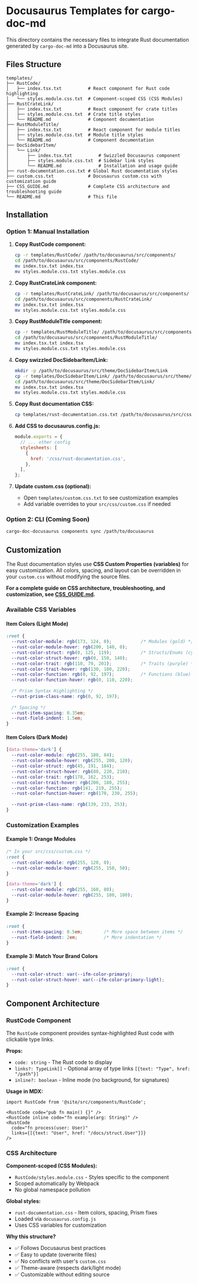 # Docusaurus Templates for cargo-doc-md

This directory contains the necessary files to integrate Rust documentation generated by `cargo-doc-md` into a Docusaurus site.

## Files Structure

```
templates/
├── RustCode/
│   ├── index.tsx.txt          # React component for Rust code highlighting
│   └── styles.module.css.txt  # Component-scoped CSS (CSS Modules)
├── RustCrateLink/
│   ├── index.tsx.txt          # React component for crate titles
│   ├── styles.module.css.txt  # Crate title styles
│   └── README.md              # Component documentation
├── RustModuleTitle/
│   ├── index.tsx.txt          # React component for module titles
│   ├── styles.module.css.txt  # Module title styles
│   └── README.md              # Component documentation
├── DocSidebarItem/
│   └── Link/
│       ├── index.tsx.txt          # Swizzled Docusaurus component
│       ├── styles.module.css.txt  # Sidebar link styles
│       └── README.md              # Installation and usage guide
├── rust-documentation.css.txt # Global Rust documentation styles
├── custom.css.txt             # Docusaurus custom.css with customization guide
├── CSS_GUIDE.md               # Complete CSS architecture and troubleshooting guide
└── README.md                  # This file
```

## Installation

### Option 1: Manual Installation

1. **Copy RustCode component:**
   ```bash
   cp -r templates/RustCode/ /path/to/docusaurus/src/components/
   cd /path/to/docusaurus/src/components/RustCode/
   mv index.tsx.txt index.tsx
   mv styles.module.css.txt styles.module.css
   ```

2. **Copy RustCrateLink component:**
   ```bash
   cp -r templates/RustCrateLink/ /path/to/docusaurus/src/components/
   cd /path/to/docusaurus/src/components/RustCrateLink/
   mv index.tsx.txt index.tsx
   mv styles.module.css.txt styles.module.css
   ```

3. **Copy RustModuleTitle component:**
   ```bash
   cp -r templates/RustModuleTitle/ /path/to/docusaurus/src/components/
   cd /path/to/docusaurus/src/components/RustModuleTitle/
   mv index.tsx.txt index.tsx
   mv styles.module.css.txt styles.module.css
   ```

4. **Copy swizzled DocSidebarItem/Link:**
   ```bash
   mkdir -p /path/to/docusaurus/src/theme/DocSidebarItem/Link
   cp -r templates/DocSidebarItem/Link/ /path/to/docusaurus/src/theme/DocSidebarItem/
   cd /path/to/docusaurus/src/theme/DocSidebarItem/Link/
   mv index.tsx.txt index.tsx
   mv styles.module.css.txt styles.module.css
   ```

5. **Copy Rust documentation CSS:**
   ```bash
   cp templates/rust-documentation.css.txt /path/to/docusaurus/src/css/rust-documentation.css
   ```

6. **Add CSS to docusaurus.config.js:**
   ```javascript
   module.exports = {
     // ... other config
     stylesheets: [
       {
         href: '/css/rust-documentation.css',
       },
     ],
   };
   ```

7. **Update custom.css (optional):**
   - Open `templates/custom.css.txt` to see customization examples
   - Add variable overrides to your `src/css/custom.css` if needed

### Option 2: CLI (Coming Soon)

```bash
cargo-doc-docusaurus components sync /path/to/docusaurus
```

## Customization

The Rust documentation styles use **CSS Custom Properties (variables)** for easy customization. All colors, spacing, and layout can be overridden in your `custom.css` without modifying the source files.

**For a complete guide on CSS architecture, troubleshooting, and customization, see [CSS_GUIDE.md](./CSS_GUIDE.md).**

### Available CSS Variables

#### Item Colors (Light Mode)
```css
:root {
  --rust-color-module: rgb(173, 124, 0);           /* Modules (gold) */
  --rust-color-module-hover: rgb(200, 140, 0);
  --rust-color-struct: rgb(0, 125, 119);           /* Structs/Enums (cyan) */
  --rust-color-struct-hover: rgb(0, 150, 140);
  --rust-color-trait: rgb(110, 79, 201);           /* Traits (purple) */
  --rust-color-trait-hover: rgb(130, 100, 220);
  --rust-color-function: rgb(0, 92, 197);          /* Functions (blue) */
  --rust-color-function-hover: rgb(0, 110, 220);
  
  /* Prism Syntax Highlighting */
  --rust-prism-class-name: rgb(0, 92, 197);
  
  /* Spacing */
  --rust-item-spacing: 0.35em;
  --rust-field-indent: 1.5em;
}
```

#### Item Colors (Dark Mode)
```css
[data-theme='dark'] {
  --rust-color-module: rgb(255, 180, 84);
  --rust-color-module-hover: rgb(255, 200, 120);
  --rust-color-struct: rgb(45, 191, 184);
  --rust-color-struct-hover: rgb(80, 220, 210);
  --rust-color-trait: rgb(178, 162, 253);
  --rust-color-trait-hover: rgb(200, 180, 255);
  --rust-color-function: rgb(141, 219, 255);
  --rust-color-function-hover: rgb(170, 230, 255);
  
  --rust-prism-class-name: rgb(139, 233, 253);
}
```

### Customization Examples

#### Example 1: Orange Modules
```css
/* In your src/css/custom.css */
:root {
  --rust-color-module: rgb(255, 120, 0);
  --rust-color-module-hover: rgb(255, 150, 50);
}

[data-theme='dark'] {
  --rust-color-module: rgb(255, 160, 80);
  --rust-color-module-hover: rgb(255, 180, 100);
}
```

#### Example 2: Increase Spacing
```css
:root {
  --rust-item-spacing: 0.5em;        /* More space between items */
  --rust-field-indent: 2em;          /* More indentation */
}
```

#### Example 3: Match Your Brand Colors
```css
:root {
  --rust-color-struct: var(--ifm-color-primary);
  --rust-color-struct-hover: var(--ifm-color-primary-light);
}
```

## Component Architecture

### RustCode Component

The `RustCode` component provides syntax-highlighted Rust code with clickable type links.

**Props:**
- `code: string` - The Rust code to display
- `links?: TypeLink[]` - Optional array of type links `[{text: "Type", href: "/path"}]`
- `inline?: boolean` - Inline mode (no background, for signatures)

**Usage in MDX:**
```tsx
import RustCode from '@site/src/components/RustCode';

<RustCode code="pub fn main() {}" />
<RustCode inline code="fn example(arg: String)" />
<RustCode 
  code="fn process(user: User)"
  links={[{text: "User", href: "/docs/struct.User"}]}
/>
```

### CSS Architecture

**Component-scoped (CSS Modules):**
- `RustCode/styles.module.css` - Styles specific to the component
- Scoped automatically by Webpack
- No global namespace pollution

**Global styles:**
- `rust-documentation.css` - Item colors, spacing, Prism fixes
- Loaded via `docusaurus.config.js`
- Uses CSS variables for customization

**Why this structure?**
- ✅ Follows Docusaurus best practices
- ✅ Easy to update (overwrite files)
- ✅ No conflicts with user's `custom.css`
- ✅ Theme-aware (respects dark/light mode)
- ✅ Customizable without editing source
